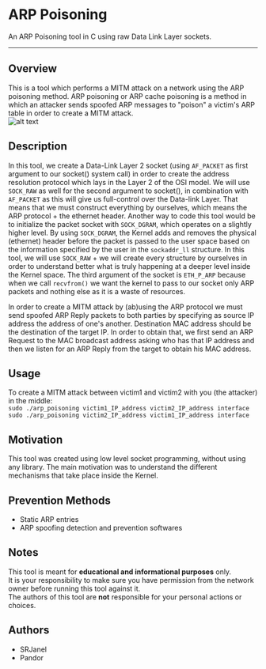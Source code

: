 # ARP Poisoning
An ARP Poisoning tool in C using raw Data Link Layer sockets.
***

## Overview
This is a tool which performs a MITM attack on a network using the ARP poisoning method.
ARP poisoning or ARP cache poisoning is a method in which an attacker sends spoofed ARP messages to "poison" a victim's ARP table in order to create a MITM attack.  
![alt text](https://raw.githubusercontent.com/SRJanel/arp_poisoning/master/media/mitm_attack.png "MITM attack pic")

## Description
In this tool, we create a Data-Link Layer 2 socket (using `AF_PACKET` as first argument to our socket() system call) in order to create the address resolution protocol which lays in the Layer 2 of the OSI model. We will use `SOCK_RAW` as well for the second argument to socket(), in combination with `AF_PACKET` as this will give us full-control over the Data-link Layer. That means that we must construct everything by ourselves, which means the ARP protocol + the ethernet header. Another way to code this tool would be to initialize the packet socket with `SOCK_DGRAM`, which operates on a slightly higher level. By using `SOCK_DGRAM`, the Kernel adds and removes the physical (ethernet) header before the packet is passed to the user space based on the information specified by the user in the `sockaddr_ll` structure. In this tool, we will use `SOCK_RAW` + we will create every structure by ourselves in order to understand better what is truly happening at a deeper level inside the Kernel space. The third argument of the socket is `ETH_P_ARP` because when we call `recvfrom()` we want the kernel to pass to our socket only ARP packets and nothing else as it is a waste of resources.

In order to create a MITM attack by (ab)using the ARP protocol we must send spoofed ARP Reply packets to both parties by specifying as source IP address the address of one's another. Destination MAC address should be the destination of the target IP. In order to obtain that, we first send an ARP Request to the MAC broadcast address asking who has that IP address and then we listen for an ARP Reply from the target to obtain his MAC address.

## Usage
To create a MITM attack between victim1 and victim2 with you (the attacker) in the middle:  
```sudo ./arp_poisoning victim1_IP_address victim2_IP_address interface```  
```sudo ./arp_poisoning victim2_IP_address victim1_IP_address interface```

## Motivation
This tool was created using low level socket programming, without using any library.
The main motivation was to understand the different mechanisms that take place inside the Kernel.

## Prevention Methods
* Static ARP entries
* ARP spoofing detection and prevention softwares

## Notes
This tool is meant for **educational and informational purposes** only.  
It is your responsibility to make sure you have permission from the network owner before running this tool against it.  
The authors of this tool are **not** responsible for your personal actions or choices.

## Authors
* SRJanel
* Pandor

